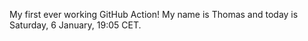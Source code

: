 My first ever working GitHub Action!
My name is Thomas and today is Saturday, 6 January, 19:05 CET. 
